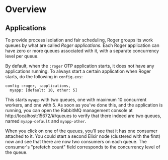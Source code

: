 # Overview

## Applications

To provide process isolation and fair scheduling, Roger groups its
work queues by what are called *Roger applications*. Each Roger
application can have zero or more queues associated with it, with a
separate concurrency level per queue.

By default, when the `:roger` OTP application starts, it does not have
any applications running. To always start a certain application when
Roger starts, do the following in `config.exs`:

    config :roger, :applications,
      myapp: [default: 10, other: 5]

This starts `myapp` with two queues, one with maximum 10 concurrent
workers, and one with 5. As soon as you've done this, and the
application is running, you can open the RabbitMQ management console
at http://localhost:15672/#/queues to verify that there indeed are two
queues, named `myapp-default` and `myapp-other`.

When you click on one of the queues, you'll see that it has one
consumer attached to it. You could start a second Elixir node
(clustered with the first) now and see that there are now two
consumers on each queue. The consumer's "prefetch count" field
corresponds to the concurrency level of the queue.
